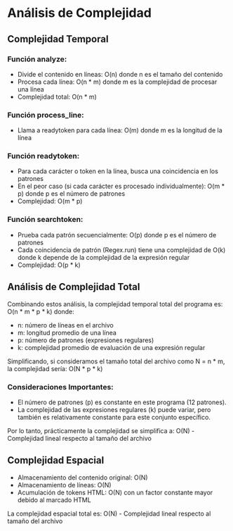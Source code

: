 # Análisis de Complejidad

## Complejidad Temporal

### Función analyze:
- Divide el contenido en líneas: O(n) donde n es el tamaño del contenido
- Procesa cada línea: O(n * m) donde m es la complejidad de procesar una línea
- Complejidad total: O(n * m)

### Función process_line:
- Llama a readytoken para cada línea: O(m) donde m es la longitud de la línea

### Función readytoken:
- Para cada carácter o token en la línea, busca una coincidencia en los patrones
- En el peor caso (si cada carácter es procesado individualmente): O(m * p) donde p es el número de patrones
- Complejidad: O(m * p)

### Función searchtoken:
- Prueba cada patrón secuencialmente: O(p) donde p es el número de patrones
- Cada coincidencia de patrón (Regex.run) tiene una complejidad de O(k) donde k depende de la complejidad de la expresión regular
- Complejidad: O(p * k)

## Análisis de Complejidad Total

Combinando estos análisis, la complejidad temporal total del programa es:
O(n * m * p * k) donde:

- n: número de líneas en el archivo
- m: longitud promedio de una línea
- p: número de patrones (expresiones regulares)
- k: complejidad promedio de evaluación de una expresión regular

Simplificando, si consideramos el tamaño total del archivo como N = n * m, la complejidad sería:
O(N * p * k)

### Consideraciones Importantes:
- El número de patrones (p) es constante en este programa (12 patrones).
- La complejidad de las expresiones regulares (k) puede variar, pero también es relativamente constante para este conjunto específico.

Por lo tanto, prácticamente la complejidad se simplifica a:
O(N) - Complejidad lineal respecto al tamaño del archivo

## Complejidad Espacial

- Almacenamiento del contenido original: O(N)
- Almacenamiento de líneas: O(N)
- Acumulación de tokens HTML: O(N) con un factor constante mayor debido al marcado HTML

La complejidad espacial total es:
O(N) - Complejidad lineal respecto al tamaño del archivo 